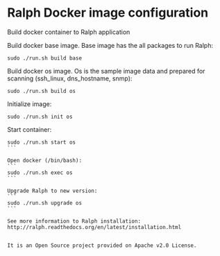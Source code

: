 # Ralph Docker image configuration

Build docker container to Ralph application

Build docker base image. Base image has the all packages to run Ralph:
```
sudo ./run.sh build base
```

Build docker os image. Os is the sample image data and prepared for scanning (ssh_linux, dns_hostname, snmp):
```
sudo ./run.sh build os
```

Initialize image:
```
sudo ./run.sh init os
```

Start container:
````
sudo ./run.sh start os
```

Open docker (/bin/bash):
```
sudo ./run.sh exec os
```

Upgrade Ralph to new version:
```
sudo ./run.sh upgrade os
```

See more information to Ralph installation: http://ralph.readthedocs.org/en/latest/installation.html 


It is an Open Source project provided on Apache v2.0 License.
